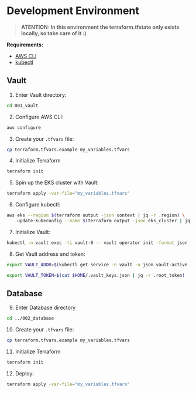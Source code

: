 # Development Environment

> **ATENTION: In this environment the terraform.tfstate only exists locally, so take care of it :)**

**Requirements:**
  - [AWS CLI](https://aws.amazon.com/cli/)
  - [kubectl](https://kubernetes.io/docs/tasks/tools/#kubectl)

## Vault

1. Enter Vault directory:
```sh
cd 001_vault
```

2. Configure AWS CLI:
```sh
aws configure
```

3. Create your `.tfvars` file:
```sh
cp terraform.tfvars.example my_variables.tfvars
```

4. Initialize Terraform
```sh
terraform init
```

5. Spin up the EKS cluster with Vault:
```sh
terraform apply -var-file="my_variables.tfvars"
```

6. Configure kubectl:
```sh
aws eks --region $(terraform output -json context | jq -r .region) \
	update-kubeconfig --name $(terraform output -json eks_cluster | jq -r .name)
```

7. Initialize Vault:
```sh
kubectl -n vault exec -ti vault-0 -- vault operator init -format json | tee $HOME/.vault_keys.json
```

8. Get Vault address and token:
```sh
export VAULT_ADDR=$(kubectl get service -n vault -o json vault-active | jq -r '"http://" + .status.loadBalancer.ingress[0].hostname + ":" + (.spec.ports[] | select(.name == "http") | .port | tostring)')
```
```sh
export VAULT_TOKEN=$(cat $HOME/.vault_keys.json | jq -r .root_token)
```

## Database

9. Enter Database directory
```sh
cd ../002_database
```

10. Create your `.tfvars` file:
```sh
cp terraform.tfvars.example my_variables.tfvars
```

11. Initialize Terraform
```sh
terraform init
```

12. Deploy:
```sh
terraform apply -var-file="my_variables.tfvars"
```
